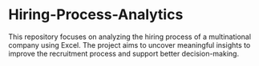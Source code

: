 # Hiring-Process-Analytics
This repository focuses on analyzing the hiring process of a multinational company using Excel. The project aims to uncover meaningful insights to improve the recruitment process and support better decision-making.
